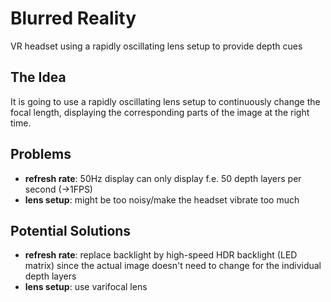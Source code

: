 # Blurred Reality
VR headset using a rapidly oscillating lens setup to provide depth cues

## The Idea
It is going to use a rapidly oscillating lens setup to continuously change the focal length, displaying the corresponding parts of the image at the right time.

## Problems
- **refresh rate**: 50Hz display can only display f.e. 50 depth layers per second (->1FPS)
- **lens setup**: might be too noisy/make the headset vibrate too much

## Potential Solutions
- **refresh rate**: replace backlight by high-speed HDR backlight (LED matrix) since the actual image doesn't need to change for the individual depth layers
- **lens setup**: use varifocal lens
